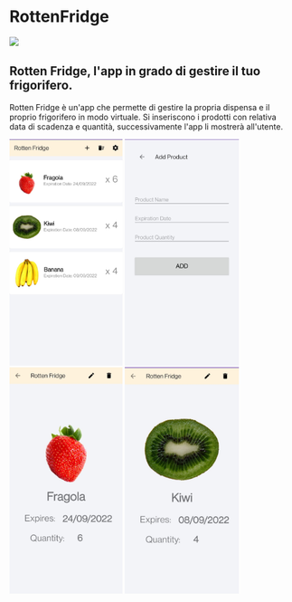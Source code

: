 # RottenFridge

<a href="https://play.google.com/store/apps/details?id=com.MattiaBottini.rottenfridge"><img src="https://lh3.googleusercontent.com/cjsqrWQKJQp9RFO7-hJ9AfpKzbUb_Y84vXfjlP0iRHBvladwAfXih984olktDhPnFqyZ0nu9A5jvFwOEQPXzv7hr3ce3QVsLN8kQ2Ao=s0"></img>
 </a>


## Rotten Fridge, l'app in grado di gestire il tuo frigorifero.

Rotten Fridge è un'app che permette di gestire la propria dispensa e il proprio frigorifero in modo virtuale. 
Si inseriscono i prodotti con relativa data di scadenza e quantità, successivamente l'app li mostrerà all'utente.


<div style="flex-direction: row;">
  <img src="images/1foto.jpeg" height="400">
  <img src="images/2foto.jpeg" height="400">
  <img src="images/3foto.jpeg" height="400">
  <img src="images/4foto.jpeg" height="400">
</div>
